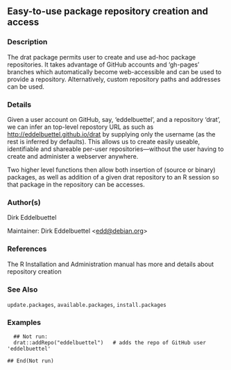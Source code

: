 ## Easy-to-use package repository creation and access

### Description

The drat package permits user to create and use ad-hoc package
repositories. It takes advantage of GitHub accounts and ‘gh-pages’
branches which automatically become web-accessible and can be used to
provide a repository. Alternatively, custom repository paths and
addresses can be used.

### Details

Given a user account on GitHub, say, ‘eddelbuettel’, and a repository
‘drat’, we can infer an top-level repostory URL as such as
<http://eddelbuettel.github.io/drat> by supplying only the username (as
the rest is inferred by defaults). This allows us to create easily
useable, identifiable and shareable per-user repositories—without the
user having to create and administer a webserver anywhere.

Two higher level functions then allow both insertion of (source or
binary) packages, as well as addition of a given drat repository to an R
session so that package in the repository can be accesses.

### Author(s)

Dirk Eddelbuettel

Maintainer: Dirk Eddelbuettel \<edd@debian.org\>

### References

The R Installation and Administration manual has more and details about
repository creation

### See Also

`update.packages`, `available.packages`, `install.packages`

### Examples

``` 
  ## Not run: 
  drat::addRepo("eddelbuettel")   # adds the repo of GitHub user 'eddelbuettel'

## End(Not run)
```
